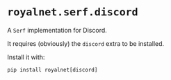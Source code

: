 # `royalnet.serf.discord`

A `Serf` implementation for Discord.

It requires (obviously) the `discord` extra to be installed.

Install it with:
```
pip install royalnet[discord]
```
